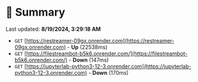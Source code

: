 # 📖 Summary
Last updated: **8/19/2024, 3:29:18 AM**

- `GET` [https://restreamer-09gx.onrender.com](https://restreamer-09gx.onrender.com) - **Up** (22538ms)
- `GET` [https://filestreambot-b5k6.onrender.com/](https://filestreambot-b5k6.onrender.com/) - **Down** (147ms)
- `GET` [https://jupyterlab-python3-12-3.onrender.com](https://jupyterlab-python3-12-3.onrender.com) - **Down** (170ms)
